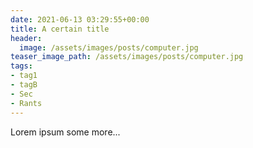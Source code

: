 ```yaml
---
date: 2021-06-13 03:29:55+00:00
title: A certain title
header:
  image: /assets/images/posts/computer.jpg
teaser_image_path: /assets/images/posts/computer.jpg
tags:
- tag1
- tagB
- Sec
- Rants
---
```


Lorem ipsum some more...
